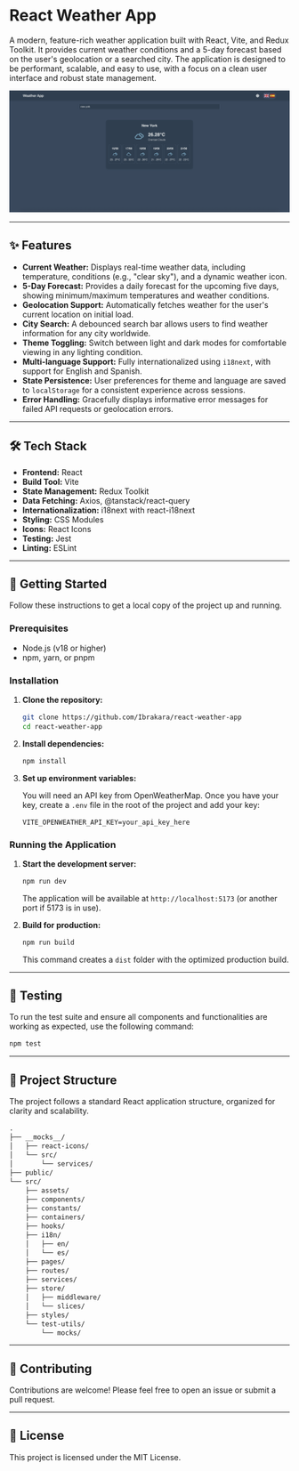 # React Weather App

A modern, feature-rich weather application built with React, Vite, and Redux Toolkit. It provides current weather conditions and a 5-day forecast based on the user's geolocation or a searched city. The application is designed to be performant, scalable, and easy to use, with a focus on a clean user interface and robust state management.

![React Weather App Screenshot](src/assets/app-screenshot.png)

---

## ✨ Features

- **Current Weather:** Displays real-time weather data, including temperature, conditions (e.g., "clear sky"), and a dynamic weather icon.
- **5-Day Forecast:** Provides a daily forecast for the upcoming five days, showing minimum/maximum temperatures and weather conditions.
- **Geolocation Support:** Automatically fetches weather for the user's current location on initial load.
- **City Search:** A debounced search bar allows users to find weather information for any city worldwide.
- **Theme Toggling:** Switch between light and dark modes for comfortable viewing in any lighting condition.
- **Multi-language Support:** Fully internationalized using `i18next`, with support for English and Spanish.
- **State Persistence:** User preferences for theme and language are saved to `localStorage` for a consistent experience across sessions.
- **Error Handling:** Gracefully displays informative error messages for failed API requests or geolocation errors.

---

## 🛠️ Tech Stack

- **Frontend:** React
- **Build Tool:** Vite
- **State Management:** Redux Toolkit
- **Data Fetching:** Axios, @tanstack/react-query
- **Internationalization:** i18next with react-i18next
- **Styling:** CSS Modules
- **Icons:** React Icons
- **Testing:** Jest
- **Linting:** ESLint

---

## 🚀 Getting Started

Follow these instructions to get a local copy of the project up and running.

### Prerequisites

- Node.js (v18 or higher)
- npm, yarn, or pnpm

### Installation

1.  **Clone the repository:**

    ```sh
    git clone https://github.com/Ibrakara/react-weather-app
    cd react-weather-app
    ```

2.  **Install dependencies:**

    ```sh
    npm install
    ```

3.  **Set up environment variables:**

    You will need an API key from OpenWeatherMap. Once you have your key, create a `.env` file in the root of the project and add your key:

    ```env
    VITE_OPENWEATHER_API_KEY=your_api_key_here
    ```

### Running the Application

1.  **Start the development server:**

    ```sh
    npm run dev
    ```

    The application will be available at `http://localhost:5173` (or another port if 5173 is in use).

2.  **Build for production:**
    ```sh
    npm run build
    ```
    This command creates a `dist` folder with the optimized production build.

---

## 🧪 Testing

To run the test suite and ensure all components and functionalities are working as expected, use the following command:

```sh
npm test
```

---

## 📁 Project Structure

The project follows a standard React application structure, organized for clarity and scalability.

```
.
├── __mocks__/
│   ├── react-icons/
│   └── src/
│       └── services/
├── public/
└── src/
    ├── assets/
    ├── components/
    ├── constants/
    ├── containers/
    ├── hooks/
    ├── i18n/
    │   ├── en/
    │   └── es/
    ├── pages/
    ├── routes/
    ├── services/
    ├── store/
    │   ├── middleware/
    │   └── slices/
    ├── styles/
    └── test-utils/
        └── mocks/
```

---

## 🤝 Contributing

Contributions are welcome! Please feel free to open an issue or submit a pull request.

---

## 📄 License

This project is licensed under the MIT License.
